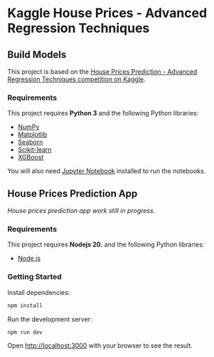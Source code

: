 # Kaggle House Prices - Advanced Regression Techniques

## Build Models

This project is based on the [House Prices Prediction - Advanced Regression Techniques competition on Kaggle](https://www.kaggle.com/competitions/house-prices-advanced-regression-techniques/overview).

### Requirements

This project requires **Python 3** and the following Python libraries:

- [NumPy](https://numpy.org/)
- [Matplotlib](https://matplotlib.org/)
- [Seaborn](https://seaborn.pydata.org/)
- [Scikit-learn](https://scikit-learn.org/stable/)
- [XGBoost](https://xgboost.readthedocs.io/en/stable/)

You will also need [Jupyter Notebook](https://jupyter.org/) installed to run the notebooks.

## House Prices Prediction App

_House prices prediction app work still in progress._

### Requirements

This project requires **Nodejs 20.** and the following Python libraries:

- [Node.js](https://nodejs.org/en)

### Getting Started

Install dependencies:

```bash
npm install
```

Run the development server:

```bash
npm run dev
```

Open [http://localhost:3000](http://localhost:3000) with your browser to see the result.
